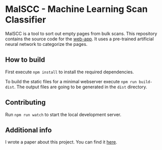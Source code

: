 # MalSCC - Machine Learning Scan Classifier
MalSCC is a tool to sort out empty pages from bulk scans. This repository contains the source code for the [web-app](https://malscc.de). It uses a pre-trained artificial neural network to categorize the pages.

## How to build

First execute ```npm install``` to install the required dependencies.

To build the static files for a minimal webserver execute ```npm run build-dist```.
The output files are going to be generated in the ```dist``` directory. 

## Contributing

Run ```npm run watch``` to start the local development server.


## Additional info

I wrote a paper about this project. You can find it [here](https://www.hans-riegel-fachpreise.com/fileadmin/hans-riegel-fachpreise/Module/ausgezeichnete-arbeiten/hans-riegel-fachpreise-seminararbeit-vwa-2018-mertens.pdf).
